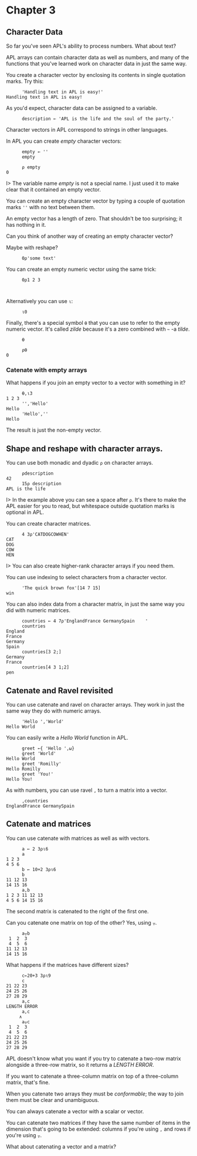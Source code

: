 # Chapter 3

## Character Data

So far you've seen APL's ability to process numbers. What about text?

APL arrays can contain character data as well as numbers, and many
of the functions that you've learned work on character data in just the
same way.

You create a character vector by enclosing its contents in single
quotation marks. Try this:

~~~~~~~~
      'Handling text in APL is easy!'
Handling text in APL is easy!
~~~~~~~~

As you'd expect, character data can be assigned to a variable.

~~~~~~~~
      description ← 'APL is the life and the soul of the party.'
~~~~~~~~

Character vectors in APL correspond to strings in other languages.

In APL you can create _empty_ character vectors:

~~~~~~~~
      empty ← ''
      empty

      ⍴ empty
0
~~~~~~~~

I> The variable name _empty_ is not a special name. I just used it to
make clear that it contained an empty vector.

You can create an empty character vector by typing a couple of quotation
marks `''` with no text between them.

An empty vector has a length of zero. That shouldn't be too surprising;
it has nothing in it.

Can you think of another way of creating an empty character vector?

Maybe with reshape?

~~~~~~~~
      0⍴'some text'

~~~~~~~~

You can create an empty numeric vector using the same trick:

~~~~~~~~
      0⍴1 2 3

      
~~~~~~~~

Alternatively you can use `⍳`:

~~~~~~~~
      ⍳0

~~~~~~~~

Finally, there's a special symbol `⍬` that you can use to refer to the
empty numeric vector. It's called _zilde_ because it's a zero combined with
`~` -a _tilde_.

~~~~~~~~
      ⍬

      ⍴⍬
0
~~~~~~~~

### Catenate with empty arrays

What happens if you join an empty vector to a vector with something in it?

~~~~~~~~
      ⍬,⍳3
1 2 3
      '','Hello'
Hello
      'Hello',''
Hello
~~~~~~~~

The result is just the non-empty vector.

## Shape and reshape with character arrays.

You can use both monadic and dyadic `⍴` on character arrays.

~~~~~~~~
      ⍴description
42
      15⍴ description
APL is the life
~~~~~~~~

I> In the example above you can see a space after `⍴`. It's there to make the
APL easier for you to read, but whitespace outside quotation marks is
optional in APL.

You can create character matrices.

~~~~~~~~
      4 3⍴'CATDOGCOWHEN'
CAT
DOG
COW
HEN
~~~~~~~~

I> You can also create higher-rank character arrays if you need
them.


You can use indexing to select characters from a character vector.

~~~~~~~~
      'The quick brown fox'[14 7 15]
win
~~~~~~~~

You can also index data from a character matrix, in just the same way
you did with numeric matrices.

~~~~~~~~
      countries ← 4 7⍴'EnglandFrance GermanySpain    '
      countries
England
France 
Germany
Spain  
      countries[3 2;]
Germany
France 
      countries[4 3 1;2]
pen
~~~~~~~~

## Catenate and Ravel revisited

You can use catenate and ravel on character arrays. They work in just
the same way they do with numeric arrays.

~~~~~~~~
      'Hello ','World'
Hello World
~~~~~~~~

You can easily write a _Hello World_ function in APL.


~~~~~~~~
      greet ←{ 'Hello ',⍵}
      greet 'World'
Hello World
      greet 'Romilly'
Hello Romilly
      greet 'You!'
Hello You!
~~~~~~~~


As with numbers, you can use ravel `,` to turn a matrix into a vector.

~~~~~~~~~
      ,countries
EnglandFrance GermanySpain 
~~~~~~~~~

## Catenate and matrices

You can use catenate with matrices as well as with vectors.

~~~~~~~~
      a ← 2 3⍴⍳6
      a
1 2 3
4 5 6
      b ← 10+2 3⍴⍳6
      b
11 12 13
14 15 16
      a,b
1 2 3 11 12 13
4 5 6 14 15 16
~~~~~~~~

The second matrix is catenated to the right of the first one.

Can you catenate one matrix on top of the other? Yes, using `⍪`.

~~~~~~~~
      a⍪b
 1  2  3
 4  5  6
11 12 13
14 15 16
~~~~~~~~

What happens if the matrices have different sizes?

~~~~~~~~
      c←20+3 3⍴⍳9
      c
21 22 23
24 25 26
27 28 29
      a,c
LENGTH ERROR
      a,c
     ∧
      a⍪c
 1  2  3
 4  5  6
21 22 23
24 25 26
27 28 29
~~~~~~~~

APL doesn't know what you want if you try to catenate a two-row matrix
alongside a three-row matrix, so it returns a _LENGTH ERROR_.

If you want to catenate a three-column matrix on top of a three-column
matrix, that's fine.

When you catenate two arrays they must be _conformable_;
the way to join them must be clear and unambiguous.

You can always catenate a vector with a scalar or vector.

You can catenate two matrices if they have the same number of items in
the dimension that's going to be extended: columns if you're using `,`
and rows if you're using `⍪`. 

What about catenating a vector and a matrix?







